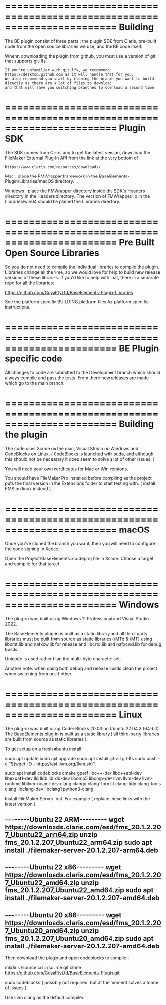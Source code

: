 =======================================================================
Building
=======================================================================

The BE plugin consist of three parts : the plugin SDK from Claris, pre-built code from the open source libraries we use, and the BE code itself.

Whenn downloading the plugin from github, you must use a version of git that supports git-lfs.

    If you're unfamiliar with git-lfs, we recommend https://desktop.github.com as it will handle that for you.
    We also recommend you start by cloning the branch you want to build directly as there are a lot of files to download
    and that will save you switching branches to download a second time.

=======================================================================
Plugin SDK
=======================================================================

The SDK comes from Claris and to get the latest version, download the FileMaker External Plug-In API from the link at the very bottom of :

    https://www.claris.com/resources/downloads/
    
Mac : place the FMWrapper.framework in the BaseElements-Plugin/Libraries/macOS directory.

Windows : place the FMWrapper directory inside the SDK's Headers directory in the Headers directory. The version of FMWrapper.lib in the Libraries\win64 should be placed the Libraries directory.


=======================================================================
Pre Built Open Source Libraries
=======================================================================

So you do not need to compile the individual libraries to compile the plugin.  Libraries change all the time, so we would love for help to build new release versions of these libraries.  If you'd like to help with that, there is a separate repo for all the libraries:

https://github.com/GoyaPtyLtd/BaseElements-Plugin-Libraries

See the platform specific BUILDING.platform files for platform specific instructions.

=======================================================================
BE Plugin specific code
=======================================================================

All changes to code are submitted to the Development branch which should always compile and pass the tests.  From there new releases are made which go to the main branch.

=======================================================================
Building the plugin
=======================================================================

The code uses Xcode on the mac, Visual Studio on Windows and CodeBlocks on Linux.  ( CodeBlocks is launched with sudo, and although this should not be necessary it does seem to solve a lot of other issues. )

You will need your own certificates for Mac or Win versions.

You should have FileMaker Pro installed before compiling as the project puts the final version in the Extensions folder to start testing with.  ( install FMS on linux instead ).

=======================================================================
macOS
=======================================================================

Once you've cloned the branch you want, then you will need to configure the code signing in Xcode.

Open the Project/BaseElements.xcodeproj file in Xcode.  Choose a target and compile for that target.

=======================================================================
Windows
=======================================================================

The plug-in was built using Windows 11 Professional and Visual Studio 2022.

The BaseElements plug-in is built as a static library and all third-party libraries must be built from source as static libraries (/MTd & /MT) using libcmt.lib and nafxcw.lib for release and libcrtd.lib and nafxcwd.lib for debug builds.

Unicode is used rather than the multi-byte character set.

Another note: when doing both debug and release builds clean the project when switching from one t'other.

=======================================================================
Linux
=======================================================================

The plug-in was built using Code::Blocks 20.03 on Ubuntu 22.04.3 (64-bit).  The BaseElements plug-in is built as a static library ( all third-party libraries are built from source as static libraries ).

To get setup on a fresh ubuntu install :

sudo apt update
sudo apt upgrade
sudo apt install git-all git-lfs
sudo bash -c "$(wget -O - https://apt.llvm.org/llvm.sh)"

sudo apt install codeblocks cmake gperf libc++-dev libc++abi-dev libexpat1-dev lld lldb liblldb-dev libomp5 libomp-dev llvm llvm-dev llvm-runtime libllvm-ocaml-dev clang clangd clang-format clang-tidy clang-tools clang libclang-dev libclang1 python3-clang

Install FileMaker Server first.  For example ( replace these links with the latest version ).

--------Ubuntu 22 ARM---------
wget https://downloads.claris.com/esd/fms_20.1.2.207_Ubuntu22_arm64.zip
unzip fms_20.1.2.207_Ubuntu22_arm64.zip
sudo apt install ./filemaker-server-20.1.2.207-arm64.deb
------------------------------

--------Ubuntu 22 x86---------
wget https://downloads.claris.com/esd/fms_20.1.2.207_Ubuntu22_amd64.zip
unzip fms_20.1.2.207_Ubuntu22_amd64.zip
sudo apt install ./filemaker-server-20.1.2.207-amd64.deb
------------------------------

--------Ubuntu 20 x86---------
wget https://downloads.claris.com/esd/fms_20.1.2.207_Ubuntu20_amd64.zip
unzip fms_20.1.2.207_Ubuntu20_amd64.zip
sudo apt install ./filemaker-server-20.1.2.207-amd64.deb
------------------------------

Then download the plugin and open codeblocks to compile :

mkdir ~/source
cd ~/source
git clone https://github.com/GoyaPtyLtd/BaseElements-Plugin.git

sudo codeblocks   ( possibly not required, but at the moment solves a tonne of issues )

Use llvm clang as the default compiler.
